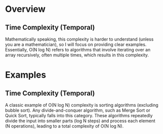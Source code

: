 # Overview

## Time Complexity (Temporal)

Mathematically speaking, this complexity is harder to understand (unless you are a mathematician), so I will focus on providing clear examples. Essentially, O(N log N) refers to algorithms that involve iterating over an array recursively, often multiple times, which results in this complexity.

# Examples

## Time Complexity (Temporal)

A classic example of O(N log N) complexity is sorting algorithms (excluding bubble sort). Any divide-and-conquer algorithm, such as Merge Sort or Quick Sort, typically falls into this category. These algorithms repeatedly divide the input into smaller parts (log N steps) and process each element (N operations), leading to a total complexity of O(N log N).
